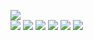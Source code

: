 ![](https://raw.githubusercontent.com/yaim0425/zzzYAIM0425-0600-free-minerals/main/Doc/yuoki/(1).png)  
![](https://raw.githubusercontent.com/yaim0425/zzzYAIM0425-0600-free-minerals/main/Doc/yuoki/(2).png)
![](https://raw.githubusercontent.com/yaim0425/zzzYAIM0425-0600-free-minerals/main/Doc/yuoki/(3).png)
![](https://raw.githubusercontent.com/yaim0425/zzzYAIM0425-0600-free-minerals/main/Doc/yuoki/(4).png)
![](https://raw.githubusercontent.com/yaim0425/zzzYAIM0425-0600-free-minerals/main/Doc/yuoki/(5).png)
![](https://raw.githubusercontent.com/yaim0425/zzzYAIM0425-0600-free-minerals/main/Doc/yuoki/(6).png)
![](https://raw.githubusercontent.com/yaim0425/zzzYAIM0425-0600-free-minerals/main/Doc/yuoki/(7).png)
